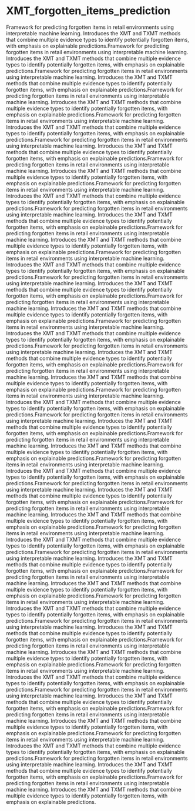 # XMT_forgotten_items_prediction
Framework for predicting forgotten items in retail environments using interpretable machine learning. Introduces the XMT and TXMT methods that combine multiple evidence types to identify potentially forgotten items, with emphasis on explainable predictions.Framework for predicting forgotten items in retail environments using interpretable machine learning. Introduces the XMT and TXMT methods that combine multiple evidence types to identify potentially forgotten items, with emphasis on explainable predictions.Framework for predicting forgotten items in retail environments using interpretable machine learning. Introduces the XMT and TXMT methods that combine multiple evidence types to identify potentially forgotten items, with emphasis on explainable predictions.Framework for predicting forgotten items in retail environments using interpretable machine learning. Introduces the XMT and TXMT methods that combine multiple evidence types to identify potentially forgotten items, with emphasis on explainable predictions.Framework for predicting forgotten items in retail environments using interpretable machine learning. Introduces the XMT and TXMT methods that combine multiple evidence types to identify potentially forgotten items, with emphasis on explainable predictions.Framework for predicting forgotten items in retail environments using interpretable machine learning. Introduces the XMT and TXMT methods that combine multiple evidence types to identify potentially forgotten items, with emphasis on explainable predictions.Framework for predicting forgotten items in retail environments using interpretable machine learning. Introduces the XMT and TXMT methods that combine multiple evidence types to identify potentially forgotten items, with emphasis on explainable predictions.Framework for predicting forgotten items in retail environments using interpretable machine learning. Introduces the XMT and TXMT methods that combine multiple evidence types to identify potentially forgotten items, with emphasis on explainable predictions.Framework for predicting forgotten items in retail environments using interpretable machine learning. Introduces the XMT and TXMT methods that combine multiple evidence types to identify potentially forgotten items, with emphasis on explainable predictions.Framework for predicting forgotten items in retail environments using interpretable machine learning. Introduces the XMT and TXMT methods that combine multiple evidence types to identify potentially forgotten items, with emphasis on explainable predictions.Framework for predicting forgotten items in retail environments using interpretable machine learning. Introduces the XMT and TXMT methods that combine multiple evidence types to identify potentially forgotten items, with emphasis on explainable predictions.Framework for predicting forgotten items in retail environments using interpretable machine learning. Introduces the XMT and TXMT methods that combine multiple evidence types to identify potentially forgotten items, with emphasis on explainable predictions.Framework for predicting forgotten items in retail environments using interpretable machine learning. Introduces the XMT and TXMT methods that combine multiple evidence types to identify potentially forgotten items, with emphasis on explainable predictions.Framework for predicting forgotten items in retail environments using interpretable machine learning. Introduces the XMT and TXMT methods that combine multiple evidence types to identify potentially forgotten items, with emphasis on explainable predictions.Framework for predicting forgotten items in retail environments using interpretable machine learning. Introduces the XMT and TXMT methods that combine multiple evidence types to identify potentially forgotten items, with emphasis on explainable predictions.Framework for predicting forgotten items in retail environments using interpretable machine learning. Introduces the XMT and TXMT methods that combine multiple evidence types to identify potentially forgotten items, with emphasis on explainable predictions.Framework for predicting forgotten items in retail environments using interpretable machine learning. Introduces the XMT and TXMT methods that combine multiple evidence types to identify potentially forgotten items, with emphasis on explainable predictions.Framework for predicting forgotten items in retail environments using interpretable machine learning. Introduces the XMT and TXMT methods that combine multiple evidence types to identify potentially forgotten items, with emphasis on explainable predictions.Framework for predicting forgotten items in retail environments using interpretable machine learning. Introduces the XMT and TXMT methods that combine multiple evidence types to identify potentially forgotten items, with emphasis on explainable predictions.Framework for predicting forgotten items in retail environments using interpretable machine learning. Introduces the XMT and TXMT methods that combine multiple evidence types to identify potentially forgotten items, with emphasis on explainable predictions.Framework for predicting forgotten items in retail environments using interpretable machine learning. Introduces the XMT and TXMT methods that combine multiple evidence types to identify potentially forgotten items, with emphasis on explainable predictions.Framework for predicting forgotten items in retail environments using interpretable machine learning. Introduces the XMT and TXMT methods that combine multiple evidence types to identify potentially forgotten items, with emphasis on explainable predictions.Framework for predicting forgotten items in retail environments using interpretable machine learning. Introduces the XMT and TXMT methods that combine multiple evidence types to identify potentially forgotten items, with emphasis on explainable predictions.Framework for predicting forgotten items in retail environments using interpretable machine learning. Introduces the XMT and TXMT methods that combine multiple evidence types to identify potentially forgotten items, with emphasis on explainable predictions.Framework for predicting forgotten items in retail environments using interpretable machine learning. Introduces the XMT and TXMT methods that combine multiple evidence types to identify potentially forgotten items, with emphasis on explainable predictions.Framework for predicting forgotten items in retail environments using interpretable machine learning. Introduces the XMT and TXMT methods that combine multiple evidence types to identify potentially forgotten items, with emphasis on explainable predictions.Framework for predicting forgotten items in retail environments using interpretable machine learning. Introduces the XMT and TXMT methods that combine multiple evidence types to identify potentially forgotten items, with emphasis on explainable predictions.Framework for predicting forgotten items in retail environments using interpretable machine learning. Introduces the XMT and TXMT methods that combine multiple evidence types to identify potentially forgotten items, with emphasis on explainable predictions.Framework for predicting forgotten items in retail environments using interpretable machine learning. Introduces the XMT and TXMT methods that combine multiple evidence types to identify potentially forgotten items, with emphasis on explainable predictions.Framework for predicting forgotten items in retail environments using interpretable machine learning. Introduces the XMT and TXMT methods that combine multiple evidence types to identify potentially forgotten items, with emphasis on explainable predictions.Framework for predicting forgotten items in retail environments using interpretable machine learning. Introduces the XMT and TXMT methods that combine multiple evidence types to identify potentially forgotten items, with emphasis on explainable predictions.Framework for predicting forgotten items in retail environments using interpretable machine learning. Introduces the XMT and TXMT methods that combine multiple evidence types to identify potentially forgotten items, with emphasis on explainable predictions.Framework for predicting forgotten items in retail environments using interpretable machine learning. Introduces the XMT and TXMT methods that combine multiple evidence types to identify potentially forgotten items, with emphasis on explainable predictions.Framework for predicting forgotten items in retail environments using interpretable machine learning. Introduces the XMT and TXMT methods that combine multiple evidence types to identify potentially forgotten items, with emphasis on explainable predictions.

